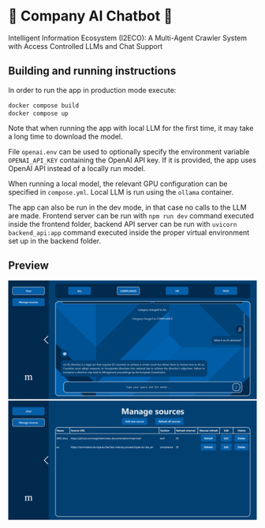 # 🤖 Company AI Chatbot 💬
Intelligent Information Ecosystem (I2ECO): A Multi-Agent Crawler System with Access Controlled LLMs and Chat Support

## Building and running instructions
In order to run the app in production mode execute:
```
docker compose build
docker compose up
```

Note that when running the app with local LLM for the first time, it may take a long time to download the model.

File `openai.env` can be used to optionally specify the environment variable `OPENAI_API_KEY` containing the OpenAI API key. If it is provided, the app uses OpenAI API instead of a locally run model.

When running a local model, the relevant GPU configuration can be specified in `compose.yml`. Local LLM is run using the `ollama` container.

The app can also be run in the dev mode, in that case no calls to the LLM are made. Frontend server can be run with `npm run dev` command executed inside the frontend folder, backend API server can be run with `uvicorn backend_api:app` command executed inside the proper virtual environment set up in the backend folder.

## Preview
<img src="docs/img1.PNG">
<img src="docs/img2.PNG">
